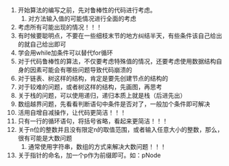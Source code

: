 1. 开始算法的编写之前，先对鲁棒性的代码进行考虑。
   1. 对方法输入值的可能情况进行全面的考虑
2. 考虑所有可能出现的情况！！！
3. 有时候要聪明点，不要在一些细枝末节的地方纠结半天，有些条件该自己给出的就自己给出即可
4. 学会用while加条件可以替代for循环
5. 对于代码鲁棒性的算法，不仅要考虑特殊值的情况，还要考虑使用数据结构自身的因素可能会有哪些问题导致代码崩溃的
6. 对于链表、树这样的结构，肯定是要先创建节点的结构的
7. 对于较难的问题，或者树这样的结构，先画图，再思考
8. 关于栈的问题，可以使用递归，递归本质上就是栈（后进先出）
9. 数组越界问题，先看看判断语句中条件是否对了，一般加个条件即可解决
10. 活用自增自减操作，让代码更简洁！！！
11. 只有一行的循环语句，将括号省略，看起来更简洁！！！
12. 关于n位的整数并且没有限定n的取值范围，或者输入任意大小的整数，那么，很有可能是大数问题
    1. 通常使用字符串，数组的方式来解决大数问题！！！
13. 关于指针的命名，加一个p作为前缀即可。如：pNode